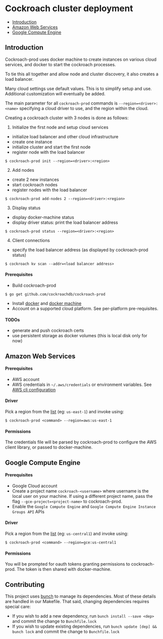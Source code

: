 # Cockroach cluster deployment

- [Introduction](#introduction)
- [Amazon Web Services](#amazon-web-services)
- [Google Compute Engine](#google-compute-engine)

## Introduction

Cockroach-prod uses docker machine to create instances on various
cloud services, and docker to start the cockroach processes.

To tie this all together and allow node and cluster discovery, it also creates a load balancer.

Many cloud settings use default values. This is to simplify setup and use. Additional customization
will eventually be added.

The main parameter for all `cockroach-prod` commands is `--region=<driver>:<name>` specifying a
cloud driver to use, and the region within the cloud.

Creating a cockroach cluster with 3 nodes is done as follows:

1. Initialize the first node and setup cloud services
  * initialize load balancer and other cloud infrastructure
  * create one instance
  * initialize cluster and start the first node
  * register node with the load balancer
  ```console
  $ cockroach-prod init --region=<driver>:<region>
  ```

2. Add nodes
  * create 2 new instances
  * start cockroach nodes
  * register nodes with the load balancer
  ```console
  $ cockroach-prod add-nodes 2 --region=<driver>:<region>
  ```

3. Display status
  * display docker-machine status
  * display driver status: print the load balancer address
  ```console
  $ cockroach-prod status --region=<driver>:<region>
  ```

4. Client connections
  * specify the load balancer address (as displayed by cockroach-prod status)
  ```console
  $ cockroach kv scan --addr=<load balancer address>
  ```


#### Prerequisites

  * Build cockroach-prod

  ```console
  $ go get github.com/cockroachdb/cockroach-prod
  ```
  * Install [docker](https://docs.docker.com/installation/) and [docker machine](http://docs.docker.com/machine/)
  * Account on a supported cloud platform. See per-platform pre-requisites.


#### TODOs
* generate and push cockroach certs
* use persistent storage as docker volumes (this is local disk only for now)


## Amazon Web Services

#### Prerequisites

* AWS account
* AWS credentials in `~/.aws/credentials` or environment variables. See [AWS cli configuration](http://docs.aws.amazon.com/cli/latest/userguide/cli-chap-getting-started.html#cli-config-files)

#### Driver

Pick a region from the [list](http://docs.aws.amazon.com/general/latest/gr/rande.html#ec2_region) (eg: `us-east-1`) and invoke using:
```console
$ cockroach-prod <command> --region=aws:us-east-1
```

#### Permissions

The credentials file will be parsed by cockroach-prod to configure the AWS client library, or passed to docker-machine.

## Google Compute Engine

#### Prerequisites

* Google Cloud account
* Create a project name `cockroach-<username>` where username is the local user on your machine.
  If using a different project name, pass the flag `--gce-project=<project-name>` to cockroach-prod.
* Enable the `Google Compute Engine` and `Google Compute Engine Instance Groups API` APIs

#### Driver

Pick a region from the [list](https://cloud.google.com/compute/docs/zones#available) (eg: `us-central1`) and invoke using:
```console
$ cockroach-prod <command> --region=gce:us-central1
```

#### Permissions

You will be prompted for oauth tokens granting permissions to cockroach-prod. The token is then shared with docker-machine.

## Contributing

This project uses [bunch](https://github.com/dkulchenko/bunch) to manage its dependencies. Most of these details are handled in our Makefile. That said, changing dependencies requires special care:
* If you wish to add a new dependency, run `bunch install --save <dep>` and commit the change to `Bunchfile.lock`
* If you wish to update existing dependencies, run `bunch update [dep] && bunch lock` and commit the change to `Bunchfile.lock`
